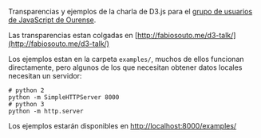 Transparencias y ejemplos de la charla de D3.js para el [grupo de usuarios de JavaScript de Ourense](http://ourense.javascript.gal/).

Las transparencias estan colgadas en [http://fabiosouto.me/d3-talk/](http://fabiosouto.me/d3-talk/)

Los ejemplos estan en la carpeta `examples/`, muchos de ellos funcionan directamente, pero algunos de los que 
necesitan obtener datos locales necesitan un servidor:

``` 
# python 2
python -m SimpleHTTPServer 8000
# python 3
python -m http.server
```

Los ejemplos estarán disponibles en [http://localhost:8000/examples/](http://localhost:8000/examples)
